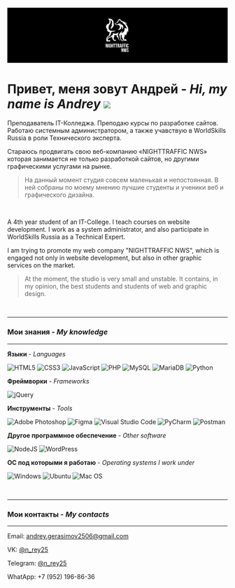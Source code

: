 ![Preview](img/logo_page.jpg)

# Привет, меня зовут Андрей - *Hi, my name is Andrey* <img src="https://github.com/blackcater/blackcater/raw/main/images/Hi.gif" height="25"/>

Преподаватель IT-Колледжа. Преподаю курсы по разработке сайтов. Работаю системным администратором, а также учавствую в WorldSkills Russia в роли Технического эксперта. 

Стараюсь продвигать свою веб-компанию «NIGHTTRAFFIC NWS» которая занимается не только разработкой сайтов, но другими графическими услугами на рынке.

> На данный момент студия совсем маленькая и непостоянная. В ней собраны по моему мнению лучшие студенты и ученики веб и графического дизайна.

</br>

A 4th year student of an IT-College. I teach courses on website development. I work as a system administrator, and also participate in WorldSkills Russia as a Technical Expert.

I am trying to promote my web company "NIGHTTRAFFIC NWS", which is engaged not only in website development, but also in other graphic services on the market.

> At the moment, the studio is very small and unstable. It contains, in my opinion, the best students and students of web and graphic design.

</br>

---

### Мои знания - *My knowledge*

---

**Языки** - *Languages*

![HTML5](https://img.shields.io/badge/html5-%23E34F26.svg?style=for-the-badge&logo=html5&logoColor=white) ![CSS3](https://img.shields.io/badge/css3-%231572B6.svg?style=for-the-badge&logo=css3&logoColor=white) ![JavaScript](https://img.shields.io/badge/javascript-%23323330.svg?style=for-the-badge&logo=javascript&logoColor=%23F7DF1E) ![PHP](https://img.shields.io/badge/php-%23777BB4.svg?style=for-the-badge&logo=php&logoColor=white) ![MySQL](https://img.shields.io/badge/mysql-%2300f.svg?style=for-the-badge&logo=mysql&logoColor=white) ![MariaDB](https://img.shields.io/badge/MariaDB-003545?style=for-the-badge&logo=mariadb&logoColor=white) ![Python](https://img.shields.io/badge/python-3670A0?style=for-the-badge&logo=python&logoColor=ffdd54)

**Фреймворки** - *Frameworks*

![jQuery](https://img.shields.io/badge/jquery-%230769AD.svg?style=for-the-badge&logo=jquery&logoColor=white)

**Инструменты** - *Tools*

![Adobe Photoshop](https://img.shields.io/badge/adobe%20photoshop-%2331A8FF.svg?style=for-the-badge&logo=adobe%20photoshop&logoColor=white) ![Figma](https://img.shields.io/badge/figma-%23F24E1E.svg?style=for-the-badge&logo=figma&logoColor=white) ![Visual Studio Code](https://img.shields.io/badge/Visual%20Studio%20Code-0078d7.svg?style=for-the-badge&logo=visual-studio-code&logoColor=white) ![PyCharm](https://img.shields.io/badge/pycharm-143?style=for-the-badge&logo=pycharm&logoColor=black&color=black&labelColor=green) ![Postman](https://img.shields.io/badge/Postman-FF6C37?style=for-the-badge&logo=postman&logoColor=white)

**Другое программное обеспечение** - *Other software*

![NodeJS](https://img.shields.io/badge/node.js-6DA55F?style=for-the-badge&logo=node.js&logoColor=white) ![WordPress](https://img.shields.io/badge/WordPress-%23117AC9.svg?style=for-the-badge&logo=WordPress&logoColor=white)

**ОС под которыми я работаю** - *Operating systems I work under*

![Windows](https://img.shields.io/badge/Windows-0078D6?style=for-the-badge&logo=windows&logoColor=white) ![Ubuntu](https://img.shields.io/badge/Ubuntu-E95420?style=for-the-badge&logo=ubuntu&logoColor=white) ![Mac OS](https://img.shields.io/badge/mac%20os-000000?style=for-the-badge&logo=macos&logoColor=F0F0F0)

</br>

---

### Мои контакты - *My contacts*

---

Email: andrey.gerasimov2506@gmail.com

VK: [@n_rey25](https://vk.com/n_rey25)

Telegram: [@n_rey25](https://t.me/n_rey25)

WhatApp: +7 (952) 196-86-36

